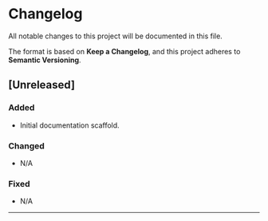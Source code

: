 # Changelog

All notable changes to this project will be documented in this file.

The format is based on **Keep a Changelog**, and this project adheres to **Semantic Versioning**.

## [Unreleased]

### Added
- Initial documentation scaffold.

### Changed
- N/A

### Fixed
- N/A

---
